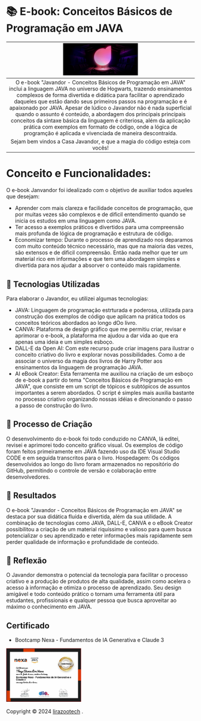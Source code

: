 # 📚 E-book: Conceitos Básicos de Programação em JAVA

| <a href="https://www.dio.me/users/thayslirazootecnista"><img src="img/bgdio.png" alt="bgdio" width="200"></a> |
|:--:|
| O e-book "Javandor - Conceitos Básicos de Programação em JAVA" inclui a linguagem JAVA no universo de Hogwarts, trazendo ensinamentos complexos de forma divertida e didática para facilitar o aprendizado daqueles que estão dando seus primeiros passos na programação e é apaixonado por JAVA. Apesar de lúdico o Javandor não é nada superficial quando o assunto é conteúdo, a abordagem dos principais principais conceitos da sintaxe básica da linguagem é criteriosa, além da aplicação prática com exemplos em formato de código, onde a lógica de programção é aplicada e vivenciada de maneira descontraída.
 Sejam bem vindos a Casa Javandor, e que a magia do código esteja com vocês! |

# Conceito e Funcionalidades:
O e-book Janvandor foi idealizado com o objetivo de auxiliar todos aqueles que desejam:

- Aprender com mais clareza e facilidade conceitos de programação, que por muitas vezes são complexos e de dificil entendimento quando se inicia os estudos em uma linguagem como JAVA.
- Ter acesso a exemplos práticos e divertidos para uma compreensão mais profunda de lógica de programação e estrutura de código.
- Economizar tempo: Durante o processo de aprendizado nos deparamos com muito conteúdo técnico necessário, mas que na maioria das vezes, são extensos e de dificil compreensão. Então nada melhor que ter um material rico em informações e que tem uma abordagem simples e divertida para nos ajudar a absorver o conteúdo mais rapidamente.

## 🤖 Tecnologias Utilizadas
Para elaborar o Javandor, eu utilizei algumas tecnologias:

- JAVA: Linguagem de programação estrturada e poderosa, utilizada para construção dos exemplos de código que aplicam na prática todos os conceitos teóricos abordados ao longo dOo livro.
- CANVA: Plataforma de design gráfico que me permitiu criar, revisar e aprimorar o e-book, a plataforma me ajudou a dar vida ao que era apenas uma ideia e um simples esboço.
- DALL-E da Open AI: Com este recurso pude criar imagens para ilustrar o conceito criativo do livro e explorar novas possibilidades. Como a de associar o universo da magia dos livros de Harry Potter aos ensinamentos da linguagem de programação JAVA.
- AI eBook Creator: Esta ferramenta me auxiliou na criação de um esboço de e-book a partir do tema "Conceitos Básicos de Programação em JAVA", que consiste em um script de tópicos e subtópicos de assuntos importantes a serem abordados. O script é simples mais auxilia bastante no processo criativo organizando nossas idéias e direcionando o passo a passo de construção do livro. 

## 🧐 Processo de Criação
O desenvolvimento do e-book foi todo conduzido no CANVA, lá editei, revisei e aprimorei todo conceito gráfico visual. Os exemplos de código foram feitos primeiramente em JAVA fazendo uso da IDE Visual Studio CODE e em seguida transcritos para o livro.
Hospedagem: Os códigos desenvolvidos ao longo do livro foram armazenados no repositório do GitHub, permitindo o controle de versão e colaboração entre desenvolvedores.

## 🚀 Resultados
O e-book "Javandor - Conceitos Básicos de Programação em JAVA" se destaca por sua didática fluída e divertida, além da sua utilidade. A combinação de tecnologias como JAVA, DALL-E, CANVA e o eBook Creator  possibilitou a criação de um material riquíssimo e valioso para quem busca potencializar o seu aprendizado e reter informações mais rapidamente sem perder qualidade de informação e profundidade de conteúdo.

## 💭 Reflexão
O Javandor demonstra o potencial da tecnologia para facilitar o processo criativo e a produção de produtos de alta qualidade, assim como acelera o acesso à informação e otimiza o processo de aprendizado. Seu design amigável e todo conteúdo prático o tornam uma ferramenta útil para estudantes, profissionais e qualquer pessoa que busca aproveitar ao máximo o conhecimento em JAVA.

## Certificado

- Bootcamp Nexa - Fundamentos de IA Generativa e Claude 3

<a href="https://www.dio.me/certificate/SSBW0QQJ"><img src="img/Certificado.JPG" alt="Certificado" width="200"></a>


Copyright © 2024 <a href="" target="_blank">lirazootech</a> .
